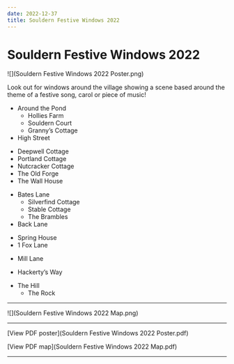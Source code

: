 ```yaml
---
date: 2022-12-37
title: Souldern Festive Windows 2022
---
```


# Souldern Festive Windows 2022

![](Souldern Festive Windows 2022 Poster.png)



Look out for windows around the village showing a scene based around
the theme of a festive song, carol or piece of music!

 * Around the Pond
   - Hollies Farm
   - Souldern Court
   - Granny’s Cottage 
 * High Street
  - Deepwell Cottage
  - Portland Cottage
  - Nutcracker Cottage
  - The Old Forge
  - The Wall House
 * Bates Lane
   - Silverfind Cottage
   - Stable Cottage
   - The Brambles
 * Back Lane
  - Spring House
  - 1 Fox Lane
 * Mill Lane
  - Hackerty’s Way
 * The Hill
   - The Rock 
   
---

![](Souldern Festive Windows 2022 Map.png)

---

[View PDF poster](Souldern Festive Windows 2022 Poster.pdf)



[View PDF map](Souldern Festive Windows 2022 Map.pdf)

---


